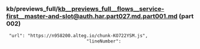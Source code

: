 ### kb/previews_full/kb__previews_full__flows__service-first__master-and-slot@auth.har.part027.md.part001.md (part 002)

```md
 "url": "https://n958200.alteg.io/chunk-KO722YSM.js",
                              "lineNumber":
```

```
